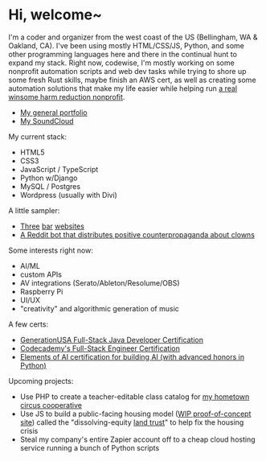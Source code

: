 # Hi, welcome~

I'm a coder and organizer from the west coast of the US (Bellingham, WA & Oakland, CA). I've been using mostly HTML/CSS/JS, Python, and some other programming languages here and there in the continual hunt to expand my stack. Right now, codewise, I'm mostly working on some nonprofit automation scripts and web dev tasks while trying to shore up some fresh Rust skills, maybe finish an AWS cert, as well as creating some automation solutions that make my life easier while helping run [a real winsome harm reduction nonprofit](https://www.dancesafe.org).

- [My general portfolio](https://www.richardhartnell.com)
- [My SoundCloud](https://www.soundcloud.com/dawdust)

My current stack:

- HTML5
- CSS3
- JavaScript / TypeScript
- Python w/Django
- MySQL / Postgres
- Wordpress (usually with Divi)

A little sampler:

- [Three](https://www.theadmiraltylounge.com) [bar](https://www.bellaciao.bar) [websites](https://www.nachoproblematic.com)
- [A Reddit bot that distributes positive counterpropaganda about clowns](https://github.com/richard-hartnell/clown-bot)

Some interests right now:

- AI/ML
- custom APIs
- AV integrations (Serato/Ableton/Resolume/OBS)
- Raspberry Pi
- UI/UX
- "creativity" and algorithmic generation of music

A few certs:

- [GenerationUSA Full-Stack Java Developer Certification](https://www.richardhartnell.com/Richard-Hartnell-Generation-Cert.pdf)
- [Codecademy's Full-Stack Engineer Certification](https://www.richardhartnell.com/Richard-Hartnell-Codecademy-Cert.pdf)
- [Elements of AI certification for building AI (with advanced honors in Python)](https://www.richardhartnell.com/Richard-Hartnell-ElementsOfAI-Cert.png)

Upcoming projects:

- Use PHP to create a teacher-editable class catalog for [my hometown circus cooperative](https://www.bellinghamcircusguild.com)
- Use JS to build a public-facing housing model ([WIP proof-of-concept site](https://www.dissolvingequity.org)) called the "dissolving-equity [land trust](https://en.wikipedia.org/wiki/Community_land_trust)" to help fix the housing crisis
- Steal my company's entire Zapier account off to a cheap cloud hosting service running a bunch of Python scripts
